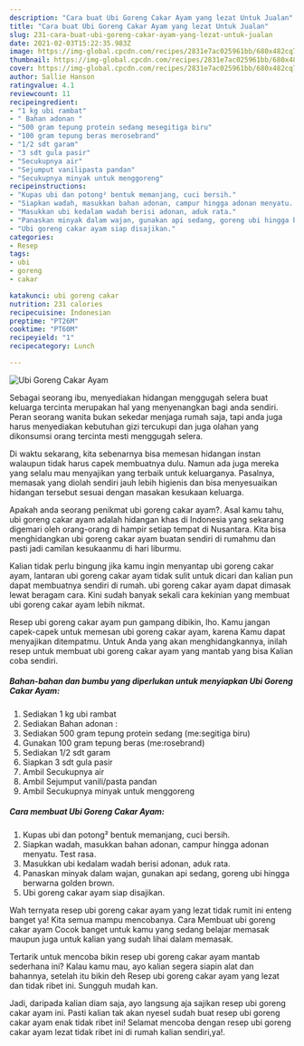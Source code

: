 ```yaml
---
description: "Cara buat Ubi Goreng Cakar Ayam yang lezat Untuk Jualan"
title: "Cara buat Ubi Goreng Cakar Ayam yang lezat Untuk Jualan"
slug: 231-cara-buat-ubi-goreng-cakar-ayam-yang-lezat-untuk-jualan
date: 2021-02-03T15:22:35.983Z
image: https://img-global.cpcdn.com/recipes/2831e7ac025961bb/680x482cq70/ubi-goreng-cakar-ayam-foto-resep-utama.jpg
thumbnail: https://img-global.cpcdn.com/recipes/2831e7ac025961bb/680x482cq70/ubi-goreng-cakar-ayam-foto-resep-utama.jpg
cover: https://img-global.cpcdn.com/recipes/2831e7ac025961bb/680x482cq70/ubi-goreng-cakar-ayam-foto-resep-utama.jpg
author: Sallie Hanson
ratingvalue: 4.1
reviewcount: 11
recipeingredient:
- "1 kg ubi rambat"
- " Bahan adonan "
- "500 gram tepung protein sedang mesegitiga biru"
- "100 gram tepung beras merosebrand"
- "1/2 sdt garam"
- "3 sdt gula pasir"
- "Secukupnya air"
- "Sejumput vanilipasta pandan"
- "Secukupnya minyak untuk menggoreng"
recipeinstructions:
- "Kupas ubi dan potong² bentuk memanjang, cuci bersih."
- "Siapkan wadah, masukkan bahan adonan, campur hingga adonan menyatu. Test rasa."
- "Masukkan ubi kedalam wadah berisi adonan, aduk rata."
- "Panaskan minyak dalam wajan, gunakan api sedang, goreng ubi hingga berwarna golden brown."
- "Ubi goreng cakar ayam siap disajikan."
categories:
- Resep
tags:
- ubi
- goreng
- cakar

katakunci: ubi goreng cakar 
nutrition: 231 calories
recipecuisine: Indonesian
preptime: "PT26M"
cooktime: "PT60M"
recipeyield: "1"
recipecategory: Lunch

---
```



![Ubi Goreng Cakar Ayam](https://img-global.cpcdn.com/recipes/2831e7ac025961bb/680x482cq70/ubi-goreng-cakar-ayam-foto-resep-utama.jpg)

Sebagai seorang ibu, menyediakan hidangan menggugah selera buat keluarga tercinta merupakan hal yang menyenangkan bagi anda sendiri. Peran seorang  wanita bukan sekedar menjaga rumah saja, tapi anda juga harus menyediakan kebutuhan gizi tercukupi dan juga olahan yang dikonsumsi orang tercinta mesti menggugah selera.

Di waktu  sekarang, kita sebenarnya bisa memesan hidangan instan walaupun tidak harus capek membuatnya dulu. Namun ada juga mereka yang selalu mau menyajikan yang terbaik untuk keluarganya. Pasalnya, memasak yang diolah sendiri jauh lebih higienis dan bisa menyesuaikan hidangan tersebut sesuai dengan masakan kesukaan keluarga. 



Apakah anda seorang penikmat ubi goreng cakar ayam?. Asal kamu tahu, ubi goreng cakar ayam adalah hidangan khas di Indonesia yang sekarang digemari oleh orang-orang di hampir setiap tempat di Nusantara. Kita bisa menghidangkan ubi goreng cakar ayam buatan sendiri di rumahmu dan pasti jadi camilan kesukaanmu di hari liburmu.

Kalian tidak perlu bingung jika kamu ingin menyantap ubi goreng cakar ayam, lantaran ubi goreng cakar ayam tidak sulit untuk dicari dan kalian pun dapat membuatnya sendiri di rumah. ubi goreng cakar ayam dapat dimasak lewat beragam cara. Kini sudah banyak sekali cara kekinian yang membuat ubi goreng cakar ayam lebih nikmat.

Resep ubi goreng cakar ayam pun gampang dibikin, lho. Kamu jangan capek-capek untuk memesan ubi goreng cakar ayam, karena Kamu dapat menyajikan ditempatmu. Untuk Anda yang akan menghidangkannya, inilah resep untuk membuat ubi goreng cakar ayam yang mantab yang bisa Kalian coba sendiri.

<!--inarticleads1-->

##### Bahan-bahan dan bumbu yang diperlukan untuk menyiapkan Ubi Goreng Cakar Ayam:

1. Sediakan 1 kg ubi rambat
1. Sediakan  Bahan adonan :
1. Sediakan 500 gram tepung protein sedang (me:segitiga biru)
1. Gunakan 100 gram tepung beras (me:rosebrand)
1. Sediakan 1/2 sdt garam
1. Siapkan 3 sdt gula pasir
1. Ambil Secukupnya air
1. Ambil Sejumput vanili/pasta pandan
1. Ambil Secukupnya minyak untuk menggoreng




<!--inarticleads2-->

##### Cara membuat Ubi Goreng Cakar Ayam:

1. Kupas ubi dan potong² bentuk memanjang, cuci bersih.
1. Siapkan wadah, masukkan bahan adonan, campur hingga adonan menyatu. Test rasa.
1. Masukkan ubi kedalam wadah berisi adonan, aduk rata.
1. Panaskan minyak dalam wajan, gunakan api sedang, goreng ubi hingga berwarna golden brown.
1. Ubi goreng cakar ayam siap disajikan.




Wah ternyata resep ubi goreng cakar ayam yang lezat tidak rumit ini enteng banget ya! Kita semua mampu mencobanya. Cara Membuat ubi goreng cakar ayam Cocok banget untuk kamu yang sedang belajar memasak maupun juga untuk kalian yang sudah lihai dalam memasak.

Tertarik untuk mencoba bikin resep ubi goreng cakar ayam mantab sederhana ini? Kalau kamu mau, ayo kalian segera siapin alat dan bahannya, setelah itu bikin deh Resep ubi goreng cakar ayam yang lezat dan tidak ribet ini. Sungguh mudah kan. 

Jadi, daripada kalian diam saja, ayo langsung aja sajikan resep ubi goreng cakar ayam ini. Pasti kalian tak akan nyesel sudah buat resep ubi goreng cakar ayam enak tidak ribet ini! Selamat mencoba dengan resep ubi goreng cakar ayam lezat tidak ribet ini di rumah kalian sendiri,ya!.

